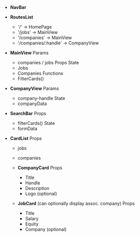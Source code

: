 - **NavBar**

- **RoutesList**
    - '/' -> HomePage
    - '/jobs' -> MainView
    - '/companies' -> MainView
    - '/companies/:handle' -> CompanyView

- **MainView**
    Params
    - companies / jobs
    Props
    State
    - Jobs
    - Companies
    Functions
    - FilterCards()

- **CompanyView**
    Params
    - company-handle
    State
    - companyData

- **SearchBar**
    Props
    - filterCards()
    State
    - formData

- **CardList**
    Props
    - jobs
    - companies

    - **CompanyCard**
        Props
        - Title
        - Handle
        - Description
        - Logo (optional)

    - **JobCard** (can optionally display assoc. company)
        Props
        - Title
        - Salary
        - Equity
        - Company (optional)

